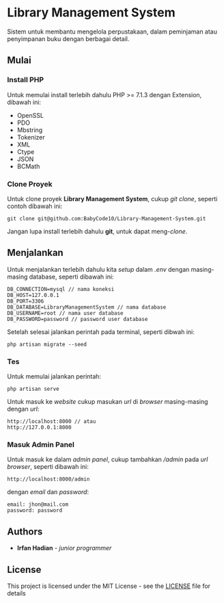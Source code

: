 # Library Management System

Sistem untuk membantu mengelola perpustakaan, dalam peminjaman atau penyimpanan buku dengan berbagai detail.

## Mulai 

### Install PHP

Untuk memulai install terlebih dahulu PHP >= 7.1.3 dengan Extension, dibawah ini:
* OpenSSL 
* PDO 
* Mbstring
* Tokenizer
* XML 
* Ctype
* JSON
* BCMath

### Clone Proyek

Untuk clone proyek **Library Management System**, cukup *git clone*, seperti contoh dibawah ini:
```
git clone git@github.com:BabyCode10/Library-Management-System.git
```
Jangan lupa install terlebih dahulu **git**, untuk dapat meng-*clone*.

## Menjalankan 

Untuk menjalankan terlebih dahulu kita *setup* dalam *.env* dengan masing-masing database, seperti dibawah ini:
```
DB_CONNECTION=mysql // nama koneksi
DB_HOST=127.0.0.1
DB_PORT=3306
DB_DATABASE=LibraryManagementSystem // nama database
DB_USERNAME=root // nama user database
DB_PASSWORD=password // password user database
```
Setelah selesai jalankan perintah pada terminal, seperti dibwah ini:
```
php artisan migrate --seed
```

### Tes

Untuk memulai jalankan perintah:
```
php artisan serve
```
Untuk masuk ke *website* cukup masukan *url* di *browser* masing-masing dengan *url*:
```
http://localhost:8000 // atau 
http://127.0.0.1:8000
```

### Masuk Admin Panel

Untuk masuk ke dalam *admin panel*, cukup tambahkan */admin* pada *url browser*, seperti dibawah ini:
```
http://localhost:8000/admin
```
dengan *email* dan *password*:
```
email: jhon@mail.com
password: password
```

## Authors

* **Irfan Hadian** - *junior programmer*

## License

This project is licensed under the MIT License - see the [LICENSE](https://github.com/BabyCode10/Library-Management-System/blob/master/LICENSE) file for details
